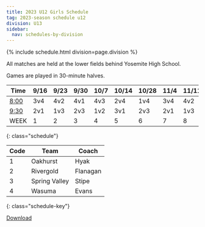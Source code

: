 ```yaml
---
title: 2023 U12 Girls Schedule
tag: 2023-season schedule u12
division: U13
sidebar:
  nav: schedules-by-division
---
```


{% include schedule.html division=page.division %}

All matches are held at the lower fields behind Yosemite High School.

Games are played in 30-minute halves.

| Time      | 9/16  | 9/23  | 9/30  | 10/7  | 10/14 | 10/28 | 11/4  | 11/11 | 11/18
|-----------|-------|-------|-------|-------|-------|-------|-------|-------|-------
|<u>8:00</u>|3v4|4v2|4v1|4v3|2v4|1v4|3v4|4v2|4v1
|<u>9:30</u>|2v1|1v3|2v3|1v2|3v1|2v3|2v1|1v3|3v2
| WEEK      | 1     | 2     | 3     | 4     | 5     | 6     | 7     | 8     | 9
{: class="schedule"}


| Code  | Team          | Coach                         
|-------|---------------|---------------
| 1     | Oakhurst      | Hyak
| 2     | Rivergold     | Flanagan
| 3     | Spring Valley | Stipe
| 4     | Wasuma        | Evans
{: class="schedule-key"}


[Download](/schedules/2023/MAYSL-2023-U12-girls.pdf)
